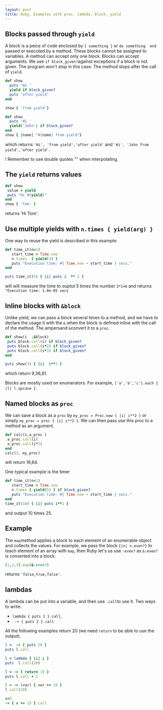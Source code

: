 ```yaml
---
layout: post
title: Ruby, Examples with proc, lambda, block, yield
---
```


## Blocks passed through `yield`
A block is a peice of code enclosed by `{ something }` or `do something  end` passed or executed by a method. These blocks cannot be assigned to variables. A method can accept only one block. Blocks can accept arguments. We use `if block_given?`against exceptions   if a block is not given. The program won't stop in this case. The method stops after the call of `yield`.
```ruby
def show
  puts 'Hi '
  yield if block_given?
  puts "after yield"
end

show { 'from yield'}

def show
  puts 'Hi '
  yield('John') if block_given?
end
show { |name| "#{name} from yield"}
 ```
 which returns `'Hi', 'from yield','after yield'`  and `'Hi', 'John from yield','after yield'`.
 
 ! Remember to use double quotes "" when interpolating.
 
 
 ## The  `yield` returns values
 
 ```ruby
 def show
  value = yield
  puts "Hi #{yield}"
end
show { 'Tom' }
 ```
 returns 'Hi Tom'.
 
 
 ## Use multiple yields with `n.times { yield(arg) }`
 
 One way to reuse the yield is described in this example:
 ```ruby
 def time_it(n=1)
    start_time = Time.now
    n.times  { yield(3) } 
    puts "Execution time: #{ Time.now - start_time } secs."
end

puts time_it(5) { |i| puts i  ** 2 }
```
will will measure the time to ouptut 5 times the number `3*2=6`  and returns `"Execution time: 1.8e-05 secs`


## Inline blocks with `&block`

Unlike yield, we can pass a block several times to a method, and we have to declare the usage it with the `&` when the block is defined inline with the call of the method. The ampersand `&`convert it to a `proc`.

 ```ruby
 def show(i  ,&block)
  puts block.call(i) if block_given?
  puts block.call(i*2) if block_given?
  puts block.call(i*3) if block_given?
end

puts show(3) { |i|  i**2 }
```
which return 9,36,81.  

Blocks are mostly used on enumerators. For example, `['a','b','c'].each { |l| l.upcase }`.


## Named blocks as `proc`

 We can save a block as a `proc`   by `my_proc = Proc.new { |i| i**2 }`   or simply `my_proc = proc { |i| i**2 }`.
 We can then pass use this proc to a method as an argument.
 ```ruby
 def calc(i,a_proc )
  a_proc.call(i)
  a_proc.call(i*2)
 end
 calc(3, my_proc)
 ```
 will return 16,64.
  
 One typical example is the timer
 ```ruby
 def time_it(n=1)
    start_time = Time.now
    n.times { yield(5) } if block_given?
    puts "Execution time: #{ Time.now - start_time } secs."
end
time_it(10) { |i| puts i**2 }
 ```
  and  output 10 times 25.
 
## Example
The `map`method applies a block to each element of an enumerable object and collects the values. For example, we pass the block  `{|n| n.even?}` to teach element of an array with `map`, then Ruby let's us use `:even?` as `&:even?`is converted into a block.
```ruby
[1,2,3].map(&:even?)
```
returns `'false,true,false'`.

## lambdas
A lambda can be put into a variable, and then use `.call`to use it. Two ways to write:
- `lambda { puts 2 }.call`,
- ` -> { puts 2 }.call`

All the following examples return 20 (we need `return`   to be able to use the output).

```ruby
l =  -> { puts 20 }
puts l.call

l = lambda { |i| i }
puts  l.call(20)

l = -> { return 19 }
puts l.call + 1

l = -> (var) { var += 10 }
l.call(10)

x=5
-> { x += 15 }.call

```

